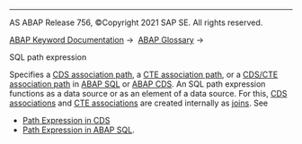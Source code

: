   

* * *

AS ABAP Release 756, ©Copyright 2021 SAP SE. All rights reserved.

[ABAP Keyword Documentation](javascript:call_link\('abenabap.htm'\)) →  [ABAP Glossary](javascript:call_link\('abenabap_glossary.htm'\)) → 

SQL path expression

Specifies a [CDS association path](javascript:call_link\('abencds_association_path_glosry.htm'\) "Glossary Entry"), a [CTE association path](javascript:call_link\('abencte_association_path_glosry.htm'\) "Glossary Entry"), or a [CDS/CTE association path](javascript:call_link\('abencds_cte_assoc_path_glosry.htm'\) "Glossary Entry") in [ABAP SQL](javascript:call_link\('abenabap_sql_glosry.htm'\) "Glossary Entry") or [ABAP CDS](javascript:call_link\('abenabap_cds_glosry.htm'\) "Glossary Entry"). An SQL path expression functions as a data source or as an element of a data source. For this, [CDS associations](javascript:call_link\('abencds_association_glosry.htm'\) "Glossary Entry") and [CTE associations](javascript:call_link\('abencte_association_glosry.htm'\) "Glossary Entry") are created internally as [joins](javascript:call_link\('abenjoin_glosry.htm'\) "Glossary Entry"). See

-   [Path Expression in CDS](javascript:call_link\('abencds_path_expression_v2.htm'\))
-   [Path Expression in ABAP SQL](javascript:call_link\('abenabap_sql_path.htm'\)).